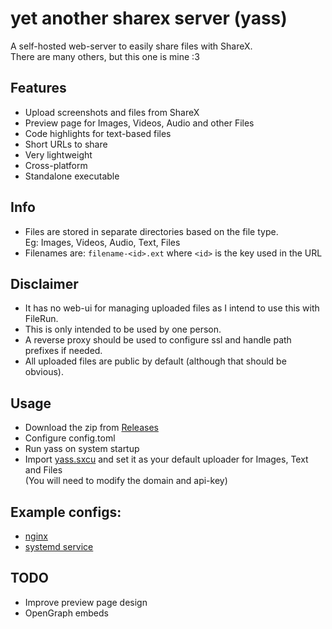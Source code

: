 # yet another sharex server (yass)

A self-hosted web-server to easily share files with ShareX.  
There are many others, but this one is mine :3

## Features

- Upload screenshots and files from ShareX
- Preview page for Images, Videos, Audio and other Files
- Code highlights for text-based files
- Short URLs to share
- Very lightweight
- Cross-platform
- Standalone executable

## Info

- Files are stored in separate directories based on the file type.  
  Eg: Images, Videos, Audio, Text, Files
- Filenames are: `filename-<id>.ext` where `<id>` is the key used in the URL

## Disclaimer

- It has no web-ui for managing uploaded files as I intend to use this with FileRun.
- This is only intended to be used by one person.
- A reverse proxy should be used to configure ssl and handle path prefixes if needed.
- All uploaded files are public by default (although that should be obvious).

## Usage

- Download the zip from [Releases](https://github.com/keifufu/yass/releases)
- Configure config.toml
- Run yass on system startup
- Import [yass.sxcu](https://raw.githubusercontent.com/keifufu/yass/main/yass.sxcu) and set it as your default uploader for Images, Text and Files  
  (You will need to modify the domain and api-key)

## Example configs:

- [nginx](https://github.com/keifufu/yass/blob/main/yass.nginx)
- [systemd service](https://github.com/keifufu/yass/blob/main/yass.service)

## TODO

- Improve preview page design
- OpenGraph embeds
